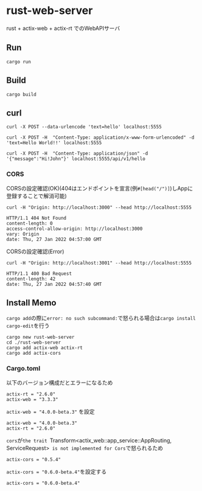 # rust-web-server

rust + actix-web + actix-rt でのWebAPIサーバ

## Run

```
cargo run
```

## Build

```
cargo build
```

## curl

```
curl -X POST --data-urlencode 'text=hello' localhost:5555
```

```
curl -X POST -H  "Content-Type: application/x-www-form-urlencoded" -d 'text=Hello World!!' localhost:5555
```

```
curl -X POST -H  "Content-Type: application/json" -d '{"message":"Hi!John"}' localhost:5555/api/v1/hello
```

### CORS

CORSの設定確認(OK)(404はエンドポイントを宣言(例`#[head("/")]`)しAppに登録することで解消可能)

```
curl -H "Origin: http://localhost:3000" --head http://localhost:5555

HTTP/1.1 404 Not Found
content-length: 0
access-control-allow-origin: http://localhost:3000
vary: Origin
date: Thu, 27 Jan 2022 04:57:00 GMT
```

CORSの設定確認(Error)

```
curl -H "Origin: http://localhost:3001" --head http://localhost:5555

HTTP/1.1 400 Bad Request
content-length: 42
date: Thu, 27 Jan 2022 04:57:40 GMT
```
## Install Memo

`cargo add`の際に`error: no such subcommand:`で怒られる場合は`cargo install cargo-edit`を行う

```
cargo new rust-web-server
cd ./rust-web-server
cargo add actix-web actix-rt
cargo add actix-cors
```

### Cargo.toml

以下のバージョン構成だとエラーになるため

```
actix-rt = "2.6.0"
actix-web = "3.3.3"
```

`actix-web = "4.0.0-beta.3"` を設定

```
actix-web = "4.0.0-beta.3"
actix-rt = "2.6.0"
```

`cors`が`the trait `Transform<actix_web::app_service::AppRouting, ServiceRequest>` is not implemented for Cors`で怒られるため

```
actix-cors = "0.5.4"
```

`actix-cors = "0.6.0-beta.4"`を設定する

```
actix-cors = "0.6.0-beta.4"
```